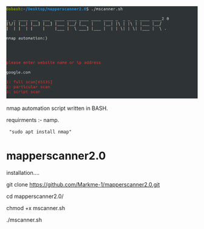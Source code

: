 <img src="picture/mapperscanner.png">
 
nmap automation script written in BASH.

requirments :- namp.
	
	 "sudo apt install nmap"



# mapperscanner2.0

installation....

git clone https://github.com/Markme-1/mapperscanner2.0.git

cd mapperscanner2.0/

chmod +x mscanner.sh

./mscanner.sh
